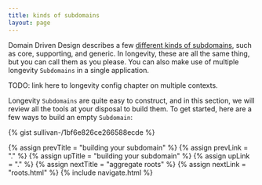 ```yaml
---
title: kinds of subdomains
layout: page
---
```


Domain Driven Design describes a few [different kinds of
subdomains](http://blog.jonathanoliver.com/ddd-strategic-design-core-supporting-and-generic-subdomains/),
such as core, supporting, and generic. In longevity, these are all
the same thing, but you can call them as you please. You can also make
use of multiple longevity `Subdomains` in a single application.

TODO: link here to longevity config chapter on multiple contexts.

Longevity `Subdomains` are quite easy to construct, and in this
section, we will review all the tools at your disposal to build
them. To get started, here are a few ways to build an empty
`Subdomain`:

{% gist sullivan-/1bf6e826ce266588ecde %}

{% assign prevTitle = "building your subdomain" %}
{% assign prevLink = "." %}
{% assign upTitle = "building your subdomain" %}
{% assign upLink = "." %}
{% assign nextTitle = "aggregate roots" %}
{% assign nextLink = "roots.html" %}
{% include navigate.html %}

